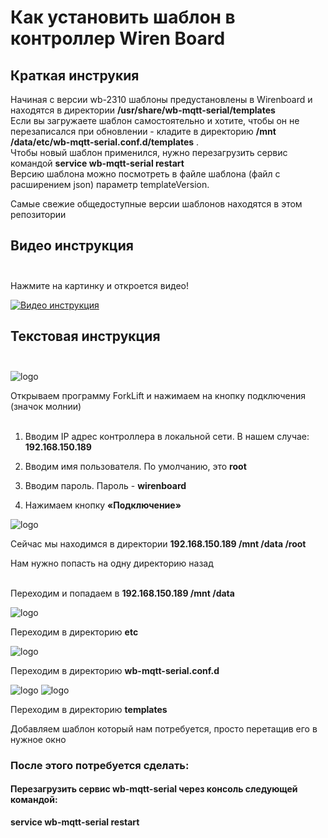 



# Как установить шаблон в контроллер Wiren Board

## Краткая инструкия

Начиная с версии wb-2310 шаблоны предустановлены в Wirenboard и находятся в директории **/usr/share/wb-mqtt-serial/templates** </br>
Если вы загружаете шаблон самостоятельно и хотите, чтобы он не перезаписался при обновлении - кладите в директорию **/mnt /data/etc/wb-mqtt-serial.conf.d/templates** . </br>
Чтобы новый шаблон применился, нужно перезагрузить сервис командой **service wb-mqtt-serial restart** </br>
Версию шаблона можно посмотреть в файле шаблона (файл с расширением json) параметр templateVersion. </br>

Самые свежие общедоступные версии шаблонов находятся в этом репозитории </br>


## Видео инструкция </br></br>
Нажмите на картинку и откроется видео!

[![Видео инструкция](https://i.ytimg.com/vi_webp/hxfqnAGWiSA/maxresdefault.webp)](https://youtu.be/hxfqnAGWiSA)


## Текстовая инструкция </br></br>

<img src="https://onokom.ru/img/index/posti-novosti/podklyuchaem-kondicioner-haier-flexis-super-match-as25s2sf1fa-g-v-umnyj-dom-wirenboard-cherez-shlyuz-onokom-hr-1-mb-b-b-apple-home-yandex-alisa-spruthub-i-spruthome/100-otkryvaem-programmu-forklift-i-nazhimaem-na-knopku-podklyucheniya-znachok-molnii.webp"  alt="logo"/>

  

Открываем программу ForkLift и нажимаем на кнопку подключения (значок молнии)<br><br>

  

1. Вводим IP адрес контроллера в локальной сети. В нашем случае: **192.168.150.189**<br>

  

2. Вводим имя пользователя. По умолчанию, это **root**<br>

  

3. Вводим пароль. Пароль - **wirenboard**<br>

  

4. Нажимаем кнопку **«Подключение»**<br>

  

<img  src="https://onokom.ru/img/index/posti-novosti/podklyuchaem-kondicioner-haier-flexis-super-match-as25s2sf1fa-g-v-umnyj-dom-wirenboard-cherez-shlyuz-onokom-hr-1-mb-b-b-apple-home-yandex-alisa-spruthub-i-spruthome/101-sejchas-my-nahodimsya-v-direktorii-192-168-150-189mntdataroot.webp"  alt="logo"/>

  

Сейчас мы находимся в директории **192.168.150.189 /mnt /data /root**

Нам нужно попасть на одну директорию назад<br><br>

Переходим и попадаем в **192.168.150.189 /mnt /data**

  

<img  src="https://onokom.ru/img/index/posti-novosti/podklyuchaem-kondicioner-haier-flexis-super-match-as25s2sf1fa-g-v-umnyj-dom-wirenboard-cherez-shlyuz-onokom-hr-1-mb-b-b-apple-home-yandex-alisa-spruthub-i-spruthome/102-perekhodim-v-direktoriyu-etc.webp"  alt="logo"/>

  

Переходим в директорию **etc**

  
  

<img  src="https://onokom.ru/img/index/posti-novosti/podklyuchaem-kondicioner-haier-flexis-super-match-as25s2sf1fa-g-v-umnyj-dom-wirenboard-cherez-shlyuz-onokom-hr-1-mb-b-b-apple-home-yandex-alisa-spruthub-i-spruthome/103-perekhodim-v-direktoriyu-wb-mqtt-serial-conf-d.webp"  alt="logo"/>

  

Переходим в директорию **wb-mqtt-serial.conf.d**

  

<img  src="https://onokom.ru/img/index/posti-novosti/podklyuchaem-kondicioner-haier-flexis-super-match-as25s2sf1fa-g-v-umnyj-dom-wirenboard-cherez-shlyuz-onokom-hr-1-mb-b-b-apple-home-yandex-alisa-spruthub-i-spruthome/104-perekhodim-v-direktoriyu-templates.webp"  alt="logo"/>

  
  

<img  src="https://onokom.ru/img/index/posti-novosti/podklyuchaem-kondicioner-haier-flexis-super-match-as25s2sf1fa-g-v-umnyj-dom-wirenboard-cherez-shlyuz-onokom-hr-1-mb-b-b-apple-home-yandex-alisa-spruthub-i-spruthome/105-dobavlyaem-shablon-onokom-air-me-1-mb-b-prosto-peretashchiv-ego-v-nuzhnoe-okno.webp"  alt="logo"/>

  Переходим в директорию **templates**

Добавляем шаблон который нам потребуется, просто перетащив его в нужное окно

  

### После этого потребуется сделать:

#### Перезагрузить сервис wb-mqtt-serial через консоль следующей командой:

**service wb-mqtt-serial restart**
